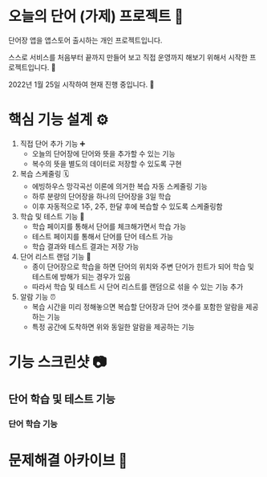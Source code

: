 # 오늘의 단어 (가제) 프로젝트 📖

단어장 앱을 앱스토어 출시하는 개인 프로젝트입니다. 

스스로 서비스를 처음부터 끝까지 만들어 보고 직접 운영까지 해보기 위해서 시작한 프로젝트입니다. 💪

2022년 1월 25일 시작하여 현재 진행 중입니다. 🏃

# 핵심 기능 설계 ⚙️

1. 직접 단어 추가 기능 ➕
    - 오늘의 단어장에 단어와 뜻을 추가할 수 있는 기능
    - 복수의 뜻을 별도의 데이터로 저장할 수 있도록 구현
2. 복습 스케줄링 🗓
    - 에빙하우스 망각곡선 이론에 의거한 복습 자동 스케줄링 기능
    - 하루 분량의 단어장을 하나의 단어장을 3일 학습
    - 이후 자동적으로 1주, 2주, 한달 후에 복습할 수 있도록 스케줄링함
3. 학습 및 테스트 기능 📝
    - 학습 페이지를 통해서 단어를 체크해가면서 학습 가능
    - 테스트 페이지를 통해서 단어를 단어 테스트 가능
    - 학습 결과와 테스트 결과는 저장 가능
4. 단어 리스트 랜덤 기능 💫
    - 종이 단어장으로 학습을 하면 단어의 위치와 주변 단어가 힌트가 되어 학습 및 테스트에 방해가 되는 경우가 있음
    - 따라서 학습 및 테스트 시 단어 리스트를 랜덤으로 섞을 수 있는 기능 추가
5. 알람 기능 ⏰
    - 복습 시간을 미리 정해놓으면 복습할 단어장과 단어 갯수를 포함한 알람을 제공하는 기능
    - 특정 공간에 도착하면 위와 동일한 알람을 제공하는 기능

# 기능 스크린샷 📷

## 단어 학습 및 테스트 기능

### 단어 학습 기능

# 문제해결 아카이브 🤔
